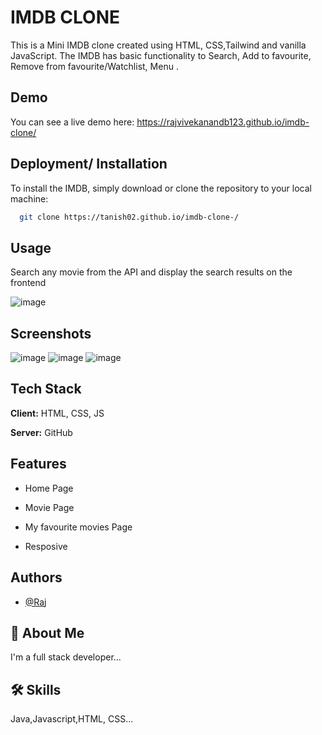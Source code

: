
# IMDB CLONE
This is a Mini IMDB clone created using HTML, CSS,Tailwind and vanilla JavaScript. The IMDB has basic functionality to Search, Add to favourite, Remove from favourite/Watchlist, Menu .


## Demo
You can see a live demo here:  https://rajvivekanandb123.github.io/imdb-clone/


## Deployment/ Installation


To install the IMDB, simply download or clone the repository to your local machine:

```bash
  git clone https://tanish02.github.io/imdb-clone-/

```


## Usage

Search any movie from the API and display the search results on the frontend 


![image](https://user-images.githubusercontent.com/68606255/227794642-7d048bb2-13ab-4cb6-af00-601f96b217dd.png)



## Screenshots

![image](https://user-images.githubusercontent.com/68606255/227794679-61f74452-9ad2-4353-b4ab-4c8726bf417c.png)
![image](https://user-images.githubusercontent.com/68606255/227794708-5579915c-11c9-4806-abeb-4a924862e631.png)
![image](https://user-images.githubusercontent.com/68606255/227794713-b3e2dbb3-e15a-49d8-a62a-ad845a5259d8.png)



## Tech Stack

**Client:** HTML, CSS, JS

**Server:** GitHub


## Features

 - Home Page

 - Movie Page

 - My favourite movies Page 
 
 - Resposive

## Authors

- [@Raj](https://github.com/rajvivekanandb123)


## 🚀 About Me
I'm a full stack developer...


## 🛠 Skills
Java,Javascript,HTML, CSS...

